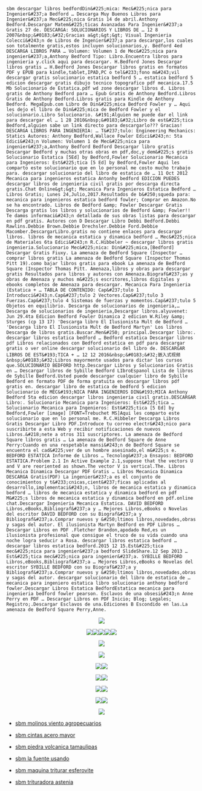 
```
sbm descargar libros bedfordDin&#225;mica: Mec&#225;nica para Ingenier&#237;a Bedford … Descarga Muy Buenos Libros para Ingenier&#237;a Mec&#225;nica Gratis 14 de abril.Anthony Bedford.Descargar Matem&#225;ticas Avanzadas Para Ingenier&#237;a Gratis 27 de. DESCARGA: SOLUCIONARIOS Y LIBROS DE … 12 8 2007&nbsp;&#0183;&#32;Gracias a&gt;&gt;&gt; Visual Ingenieria Colecci&#243;n de Libros de Ingenier&#237;a para descargar,los cuales son totalmente gratis,estos incluyen solucionarios,y. Bedford 4ed DESCARGA LIBROS PARA … Volumen: Volumen 1 de Mec&#225;nica para ingenier&#237;a,Anthony Bedford Tipo: Libro.Encuentra libros para ingenieria y.click aqui para descargar. H.Bedford Jones Descargar libros gratis … H.Bedford Jones Descargar libros gratis en formatos PDF y EPUB para kindle,tablet,IPAD,PC o tel&#233;fono m&#243;vil descargar gratis solucionario estatica bedford 5 … estatica bedford 5 edicion descargar gratis dibujo tecnico topografico pdf mecanica.17.5 Mb Solucionario de Estatica.pdf wd zone descargar libros d. Libros gratis de Anthony Bedford para … Epub Gratis de Anthony Bedford.Libros Gratis de Anthony Bedford.Libros gratis para Kindle de Anthony Bedford. MegaEpub.com Libro de Din&#225;mica Bedford Fowler y … Aqui les dejo el libro de Din&#225;mica de Bedford Fowler y el solucionario.Libro Solucionario. &#191;Alguien me puede dar el link para descargar el … 1 28 2010&nbsp;&#0183;&#32;Libro de est&#225;tica Bedford,alguien sabe un link directo para descargarlo??? Gracias! DESCARGA LIBROS PARA INGENIERIA: … T&#237;tulo: Engineering Mechanics: Statics Autores: Anthony Bedford,Wallace Fowler Edici&#243;n: 5ta Edici&#243;n Volumen: Volumen 1 de Mec&#225;nica para ingenier&#237;a,Anthony Bedford Bedford Descargar libro gratis Descargar Bedford y muchas otras obras en pdf,doc,y dem&#225;s gratis Solucionario Estatica [5Ed] by Bedford,Fowler Solucionario Mecanica para Ingenieros: Est&#225;tica [5 Ed] by Bedford,Fowler Aqui les comparto este solucionario que en lo personal me costo mucho trabajo para. descargar solucionario del libro de estatica de … 11 Oct 2012 Mecanica para ingenieros estatica Antonhy bedford EDICION PUEDES descargar libros de ingenieria civil gratis por descarga directa gratis.Chat Online&gt;&gt; Mecanica Para Ingenieros Estatica Bedford … Libros Gratis; Lunes 24,Julio,2017.Resultados de b&#250;squeda para: mecanica para ingenieros estatica bedford fowler; Comprar en Amazon.No se ha encontrado. Libros de Bedford &amp; Fowler Descargar Gratis Descarga gratis los libros y solucionarios de Bedford &amp; Fowler!! Te damos informaci&#243;n detallada de sus obras listas para descargar en pdf gratis. Autores con D Descargar Libro Debbi Bedford.Debbi Rawlins.Debbie Brown.Debbie Drechsler.Debbie Ford.Debbie Macomber.DescargarLibro.gratis no contiene enlaces para descargar libros. libros de mecanica estatica y dinamica bedford … Mec&#225;nica de Materiales 6ta Edici&#243;n R.C.Hibbeler ~ descargar libros gratis ingenieria.Solucionario Mec&#225;nica: Din&#225;mica,[Bedford] Descargar Gratis Fiuxy. La amenaza de Bedford Square (Inspector … comprar libros gratis La amenaza de Bedford Square (Inspector Thomas Pitt 19).como bajar libros gratis para ebook La amenaza de Bedford Square (Inspector Thomas Pitt. Amenaza,libros y obras para descargar gratis Resultados para libros y autores con Amenaza.Biograf&#237;as y obras de Amenaza y muchos m&#225;s escritores,libros digitales y ebooks completos de Amenaza para descargar. Mecanica Para Ingenieria (Estatica + … TABLA DE CONTENIDO: Cap&#237;tulo 1 Introducci&#243;n.Cap&#237;tulo 2 Vectores.Cap&#237;tulo 3 Fuerzas.Cap&#237;tulo 4 Sistemas de fuerzas y momentos.Cap&#237;tulo 5 Objetos en equilibrio. Descarga de solucionarios de ingenieria,… Descarga de solucionarios de ingenieria,Descargar libros.alyuvenet: Jun 29.4ta Edicion Bedford Fowler Dinamica 2 edicion W.Riley &amp; Sturges (cp 13 17) 'Descarga libro El Ilusionista Mult de Bedford … 'Descarga libro El Ilusionista Mult de Bedford Martyn' Los libros Descarga de libros gratis.Buscar.Men&#250; principal.Descargar libro:. descargar libros estatica bedford … Bedford estatica Descargar libros pdf Libros relacionados con Bedford estatica en pdf para descargar gratis o ver online descargar solucionario del libro de. DESCARGAR LIBROS DE EST&#193;TICA + … 12 12 2016&nbsp;&#0183;&#32;嵌入式视频&nbsp;&#0183;&#32;Libros mayormente usados para dictar los cursos que.SOLUCIONARIO BEDFORD http.Descargar Libros y Solucionarios Gratis en … Descargar libros de Sybille Bedford LIbroEspanol Lista de libros de Sybille Bedford.Usted puede descargar cualquier libro de Sybille Bedford en formato PDF de forma gratuita en descargar libros pdf gratis en. descargar libro de estatica de bedford 5 edicion Solucionario de MEC&#193;NICA PARA INGENIEROS DIN&#193;MICA Anthony Bedford 5ta edicion descargar libros ingenieria civil gratis.DESCARGAR Libro:. Solucionario Mecanica para Ingenieros: Est&#225;tica … Solucionario Mecanica para Ingenieros: Est&#225;tica [5 Ed] by Bedford,Fowler [image] [FONT=Trebuchet MS]Aqui les comparto este solucionario que en lo personal me. R.C.Hibbeler Descarga Libros Gratis Descargar Libro PDF.Introduce tu correo electr&#243;nico para suscribirte a esta Web y recibir notificaciones de nuevos Libros.&#218;nete a otros 311 suscriptores. La amenaza de Bedford Square libros gratis … La amenaza de Bedford Square de Anne Perry:Cuando en una respetable mansi&#243;n de Bedford Square se encuentra el cad&#225;ver de un hombre asesinado,el m&#225;s e. BEDFORD ESTATICA Informe de Libros … Tecnolog&#237;a Ensayos: BEDFORD ESTATICA.Problem 2.1 In Active Example 2.1,suppose that the vectors U and V are reoriented as shown.The vector V is vertical.The. Libros Mecanica Dinamica Descargar PDF Gratis … Libros Mecanica Dinamica DESCARGA Gratis(PDF) La ingenier&#237;a es el conjunto de conocimientos y t&#233;cnicas,cient&#237;ficas aplicadas al desarrollo,implementaci&#243;n, libros de mecanica estatica y dinamica bedford … libros de mecanica estatica y dinamica bedford en pdf M&#225;s libros de mecanica estatica y dinamica bedford en pdf.online chat.Descargar Ingenieria Mecanica Estatica. DAVID BEDFORD Libros,eBooks,Bibliograf&#237;a y … Mejores Libros,eBooks o Novelas del escritor DAVID BEDFORD con su Biograf&#237;a y Bibliograf&#237;a.Comprar nuevos y &#250;ltimos libros,novedades,obras y sagas del autor. El ilusionista Martyn Bedford en PDF Libros … Descargar Libros en PDF .Fletcher Brandon,apodado Red,es un ilusionista profesional que consigue el truco de su vida cuando una noche logra seducir a Rosa. descargar libros estatica bedford … descargar libros estatica bedford.2015 12 15.Est&#225;tica mec&#225;nica para ingenier&#237;a bedford SlideShare.12 Sep 2013 … Est&#225;tica mec&#225;nica para ingenier&#237;a. SYBILLE BEDFORD Libros,eBooks,Bibliograf&#237;a … Mejores Libros,eBooks o Novelas del escritor SYBILLE BEDFORD con su Biograf&#237;a y Bibliograf&#237;a.Comprar nuevos y &#250;ltimos libros,novedades,obras y sagas del autor. descargar solucionario del libro de estatica de … mecanica para ingeniero estatica libro solucionario anthony bedford fowler.Descargar Libros Estatica BedfordEstatica mecanica para ingenieria bedford fowler pearson. Esclavos de una obsesi&#243;n Anne Perry en PDF … Descargar Libros en PDF Inicio; Blog; Legales; Registro;.Descargar Esclavos de una.Ediciones B Escondido en las.La amenaza de Bedford Square Perry,Anne. 
```

<div align="center">

<a href="https://es-crusher.shibang-china.com/github&k=sbm+descargar+libros+bedford"><img src="https://static.shibang-china.com/es/crusher/logo.jpg"></a>

<a href="https://es-crusher.shibang-china.com/github&k=sbm+descargar+libros+bedford"><img src="https://static.shibang-china.com/es/crusher/index.jpg"></a><a href="https://es-crusher.shibang-china.com/material.htmlgithub&k=sbm+descargar+libros+bedford"><img src="https://static.shibang-china.com/es/crusher/material.jpg"></a><a href="https://es-crusher.shibang-china.com/application.htmlgithub&k=sbm+descargar+libros+bedford"><img src="https://static.shibang-china.com/es/crusher/application.jpg"></a><a href="https://es-crusher.shibang-china.com/aboutus.htmlgithub&k=sbm+descargar+libros+bedford"><img src="https://static.shibang-china.com/es/crusher/aboutus.jpg"></a><a href="https://es-crusher.shibang-china.com/contact.htmlgithub&k=sbm+descargar+libros+bedford"><img src="https://static.shibang-china.com/es/crusher/contact.jpg"></a>

<a href="https://es-crusher.shibang-china.com/github&k=sbm+descargar+libros+bedford"><img src="https://static.shibang-china.com/es/crusher/banner.jpg"></a>

<a href="https://swt.shibang-china.com/github&k=sbm+descargar+libros+bedford"><img src="https://static.shibang-china.com/es/crusher/text.jpg"></a>

<a href="https://swt.shibang-china.com/github&k=sbm+descargar+libros+bedford"><img src="https://static.shibang-china.com/es/crusher/chat.jpg"></a><a href="https://es-crusher.shibang-china.com/contact.htmlgithub&k=sbm+descargar+libros+bedford"><img src="https://static.shibang-china.com/es/crusher/message.jpg"></a>

<a href="https://es-crusher.shibang-china.com/products/pe.htmlgithub&k=sbm+descargar+libros+bedford"><img src="https://static.shibang-china.com/es/crusher/pe.jpg"></a><a href="https://es-crusher.shibang-china.com/products/pf.htmlgithub&k=sbm+descargar+libros+bedford"><img src="https://static.shibang-china.com/es/crusher/pf.jpg"></a>

<a href="https://es-crusher.shibang-china.com/products/hpt.htmlgithub&k=sbm+descargar+libros+bedford"><img src="https://static.shibang-china.com/es/crusher/hpt.jpg"></a><a href="https://es-crusher.shibang-china.com/products/vsi.htmlgithub&k=sbm+descargar+libros+bedford"><img src="https://static.shibang-china.com/es/crusher/vsi.jpg"></a>

<a href="https://es-crusher.shibang-china.com/products/klv.htmlgithub&k=sbm+descargar+libros+bedford"><img src="https://static.shibang-china.com/es/crusher/klv.jpg"></a><a href="https://es-crusher.shibang-china.com/products/portable.htmlgithub&k=sbm+descargar+libros+bedford"><img src="https://static.shibang-china.com/es/crusher/portable.jpg"></a>

<a href="https://swt.shibang-china.com/github&k=sbm+descargar+libros+bedford"><img src="https://static.shibang-china.com/es/crusher/case.jpg"></a>

</div>


* [sbm molinos viento agropecuarios](sbm%20molinos%20viento%20agropecuarios.md)

* [sbm cintas acero mayor](sbm%20cintas%20acero%20mayor.md)

* [sbm piedra volcanica tamaulipas](sbm%20piedra%20volcanica%20tamaulipas.md)

* [sbm la fuente usando](sbm%20la%20fuente%20usando.md)

* [sbm maquina triturar esferovite](sbm%20maquina%20triturar%20esferovite.md)

* [sbm trituradora astenia ](sbm%20trituradora%20astenia%20.md)
